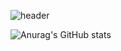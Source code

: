 ![header](https://capsule-render.vercel.app/api?type=veno&color=_hexcode&height=300&section=header&text=Welcome!%JaeHwan's%GitHub&fontSize=60)

![Anurag's GitHub stats](https://github-readme-stats.vercel.app/api?username=rekindle402&show_icons=true&theme=gotham)
